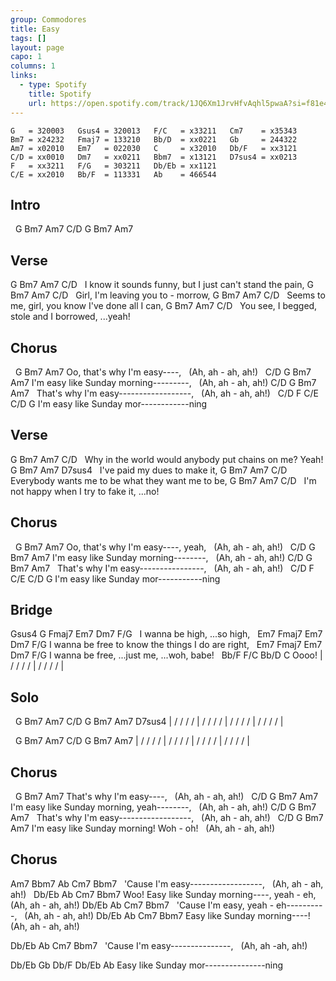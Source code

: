 ```yaml
---
group: Commodores
title: Easy
tags: []
layout: page
capo: 1
columns: 1
links: 
  - type: Spotify
    title: Spotify
    url: https://open.spotify.com/track/1JQ6Xm1JrvHfvAqhl5pwaA?si=f81e4828e0a04a00
---
```


```chordpro
G   = 320003   Gsus4 = 320013   F/C   = x33211   Cm7    = x35343
Bm7 = x24232   Fmaj7 = 133210   Bb/D  = xx0221   Gb     = 244322
Am7 = x02010   Em7   = 022030   C     = x32010   Db/F   = xx3121
C/D = xx0010   Dm7   = xx0211   Bbm7  = x13121   D7sus4 = xx0213
F   = xx3211   F/G   = 303211   Db/Eb = xx1121
C/E = xx2010   Bb/F  = 113331   Ab    = 466544
```

## Intro

&nbsp;  G     Bm7      Am7   C/D      G     Bm7      Am7

## Verse

G                   Bm7                     Am7             C/D
&nbsp;  I know it sounds funny, but I just can't stand the pain,
G            Bm7              Am7     C/D
&nbsp;  Girl, I'm leaving you to - morrow,
G           Bm7                          Am7          C/D
&nbsp;  Seems to me, girl, you know I've done all I can,
G             Bm7                 Am7                 C/D
&nbsp;  You see, I begged, stole and I borrowed, ...yeah!

## Chorus

&nbsp;                  G        Bm7      Am7
Oo, that's why I'm easy----,
&nbsp;                      (Ah, ah - ah, ah!)
&nbsp;   C/D              G         Bm7      Am7
I'm easy like Sunday morning---------,
&nbsp;                         (Ah, ah - ah, ah!)
C/D                  G         Bm7      Am7
&nbsp;     That's why I'm easy------------------,
&nbsp;                         (Ah, ah - ah, ah!)
&nbsp;   C/D              F   C/E  C/D   G
I'm easy like Sunday mor------------ning

## Verse

G              Bm7                     Am7           C/D
&nbsp;   Why in the world would anybody put chains on me?     Yeah!
G        Bm7                  Am7    D7sus4
&nbsp;   I've paid my dues to make it,
G             Bm7                      Am7            C/D
&nbsp;   Everybody wants me to be what they want me to be,
G           Bm7                 Am7               C/D
&nbsp;   I'm not happy when I try to fake it, ...no!

## Chorus

&nbsp;                  G         Bm7      Am7
Oo, that's why I'm easy----, yeah,
&nbsp;                       (Ah, ah - ah, ah!)
&nbsp;   C/D              G         Bm7      Am7
I'm easy like Sunday morning--------,
&nbsp;                         (Ah, ah - ah, ah!)
C/D                 G        Bm7      Am7
&nbsp;    That's why I'm easy----------------,
&nbsp;                       (Ah, ah - ah, ah!)
&nbsp;   C/D              F   C/E  C/D  G
I'm easy like Sunday mor-----------ning

## Bridge

Gsus4 G              Fmaj7    Em7 Dm7   F/G
&nbsp;         I wanna be high, ...so  high,
&nbsp;       Em7 Fmaj7                        Em7 Dm7   F/G
I wanna be  free to know the things I do are right,
&nbsp;       Em7 Fmaj7    Em7  Dm7 F/G
I wanna be  free, ...just me,   ...woh, babe!
&nbsp; Bb/F  F/C      Bb/D   C        Oooo!
|  /  /  /  /  |  /  /  /  /  |

## Solo
&nbsp;  G    Bm7      Am7   C/D       G    Bm7      Am7  D7sus4
|  /  /  /  /  |  /  /  /  /  |  /  /  /  /  |  /  /  /  /  |

&nbsp;  G    Bm7      Am7   C/D       G    Bm7       Am7
|  /  /  /  /  |  /  /  /  /  |  /  /  /  /  |  /  /  /  /  |

## Chorus

&nbsp;              G       Bm7      Am7
That's why I'm easy----,
&nbsp;                 (Ah, ah - ah, ah!)
&nbsp;   C/D              G        Bm7      Am7
I'm easy like Sunday morning, yeah--------,
&nbsp;                        (Ah, ah - ah, ah!)
C/D                 G         Bm7      Am7
&nbsp;    That's why I'm easy------------------,
&nbsp;                        (Ah, ah - ah, ah!)
&nbsp;   C/D              G         Bm7        Am7
I'm easy like Sunday morning!       Woh - oh!
&nbsp;                         (Ah, ah - ah,   ah!)

## Chorus

Am7 Bbm7             Ab        Cm7      Bbm7
&nbsp;         'Cause I'm easy------------------,
&nbsp;                         (Ah, ah - ah, ah!)
&nbsp;    Db/Eb            Ab          Cm7         Bbm7
Woo! Easy like Sunday morning----,     yeah - eh,
&nbsp;                            (Ah, ah - ah,    ah!)
Db/Eb             Ab           Cm7      Bbm7
&nbsp;      'Cause I'm easy, yeah - eh----------,
&nbsp;                        (Ah,  ah - ah, ah!)
Db/Eb            Ab          Cm7      Bbm7
Easy like Sunday morning----!
&nbsp;                       (Ah, ah - ah, ah!)

Db/Eb            Ab      Cm7    Bbm7
&nbsp;     'Cause I'm easy---------------,
&nbsp;                   (Ah, ah -ah, ah!)

Db/Eb            Gb   Db/F  Db/Eb  Ab
Easy like Sunday mor---------------ning
